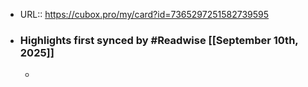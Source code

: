 - URL:: https://cubox.pro/my/card?id=7365297251582739595
- ### Highlights first synced by #Readwise [[September 10th, 2025]]
    - ​
